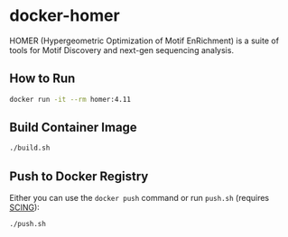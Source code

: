 # docker-homer

HOMER (Hypergeometric Optimization of Motif EnRichment) is a suite of tools for Motif Discovery and next-gen sequencing analysis.

## How to Run

```bash
docker run -it --rm homer:4.11
```

## Build Container Image

```bash
./build.sh
```

## Push to Docker Registry

Either you can use the `docker push` command or run `push.sh` (requires [SCING](https://github.com/hisplan/scing)):

```bash
./push.sh
```
